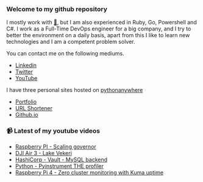 ### Welcome to my github repository

I mostly work with [:snake:](https://www.python.org/), but I am also experienced in Ruby, Go, Powershell and C#. I work as a Full-Time DevOps engineer for a big company, and I try to better the environment on a daily basis, apart from this I like to learn new technologies and I am a competent problem solver.

You can contact me on the following mediums.
- [Linkedin](https://www.linkedin.com/in/r3ap3rpy)
- [Twitter](https://twitter.com/r3ap3rpy)
- [YouTube](https://www.youtube.com/channel/UC1qkMXH8d2I9DDAtBSeEHqg)

I have three personal sites hosted on [pythonanywhere](https://www.pythonanywhere.com/)
- [Portfolio](http://r3ap3rpy.pythonanywhere.com/)
- [URL Shortener](http://shortenpy.pythonanywhere.com/)
- [Github.io](https://r3ap3rpy.github.io/)

### :video_camera: Latest of my youtube videos
<!-- YOUTUBE:START -->
- [Raspberry PI - Scaling governor](https://www.youtube.com/watch?v=cthD9WBjqdQ)
- [DJI Air 3 - Lake Vekeri](https://www.youtube.com/watch?v=agu8b4rzmPg)
- [HashiCorp - Vault - MySQL backend](https://www.youtube.com/watch?v=3XZyIh5mTdY)
- [Python - Pyinstrument THE profiler](https://www.youtube.com/watch?v=xLwBFjGFRw0)
- [Raspberry Pi 4 - Zero cluster monitoring with Kuma uptime](https://www.youtube.com/watch?v=rLICX4YCKic)
<!-- YOUTUBE:END -->

